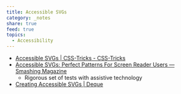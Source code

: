 ```yaml
---
title: Accessible SVGs
category: _notes
share: true
feed: true
topics:
  - Accessibility
---
```



- [Accessible SVGs | CSS-Tricks - CSS-Tricks](https://css-tricks.com/accessible-svgs/)
- [Accessible SVGs: Perfect Patterns For Screen Reader Users — Smashing Magazine](https://www.smashingmagazine.com/2021/05/accessible-svg-patterns-comparison/)
	- Rigorous set of tests with assistive technology
- [Creating Accessible SVGs | Deque](https://www.deque.com/blog/creating-accessible-svgs/)
